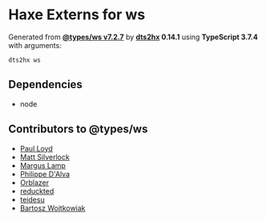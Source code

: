 # Haxe Externs for ws

Generated from **[@types/ws v7.2.7](https://github.com/DefinitelyTyped/DefinitelyTyped#readme)** by **[dts2hx](https://github.com/haxiomic/dts2hx) 0.14.1** using **TypeScript 3.7.4** with arguments:

	dts2hx ws

## Dependencies
- node

## Contributors to @types/ws
- [Paul Loyd](https://github.com/loyd)
- [Matt Silverlock](https://github.com/elithrar)
- [Margus Lamp](https://github.com/mlamp)
- [Philippe D'Alva](https://github.com/TitaneBoy)
- [Orblazer](https://github.com/orblazer)
- [reduckted](https://github.com/reduckted)
- [teidesu](https://github.com/teidesu)
- [Bartosz Wojtkowiak](https://github.com/wojtkowiak)